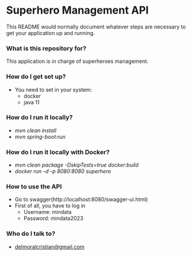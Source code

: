 # Superhero Management API #

This README would normally document whatever steps are necessary to get your application up and running.

### What is this repository for? ###

This application is in charge of superheroes management.

### How do I get set up? ###

* You need to set in your system:
    * docker
    * java 11

### How do I run it locally? ###

* _mvn clean install_
* _mvn spring-boot:run_

### How do I run it locally with Docker? ###

* _mvn clean package -DskipTests=true docker:build_
* _docker run -d -p 8080:8080 superhero_

### How to use the API ###

* Go to swagger(http://localhost:8080/swagger-ui.html)
* First of all, you have to log in
  * Username: mindata
  * Password: mindata2023

### Who do I talk to? ###

* delmoralcristian@gmail.com